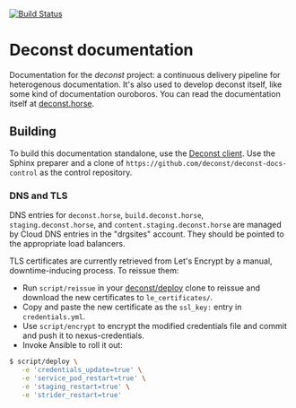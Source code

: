[![Build Status](https://build.deconst.horse/deconst/deconst-docs/badge?branch=master)](https://build.deconst.horse/deconst/deconst-docs/)

# Deconst documentation

Documentation for the *deconst* project: a continuous delivery pipeline for heterogenous documentation. It's also used to develop deconst itself, like some kind of documentation ouroboros. You can read the documentation itself at [deconst.horse](https://deconst.horse/).

## Building

To build this documentation standalone, use the [Deconst client](https://github.com/deconst/client). Use the Sphinx preparer and a clone of `https://github.com/deconst/deconst-docs-control` as the control repository.

### DNS and TLS

DNS entries for `deconst.horse`, `build.deconst.horse`, `staging.deconst.horse`, and `content.staging.deconst.horse` are managed by Cloud DNS entries in the "drgsites" account. They should be pointed to the appropriate load balancers.

TLS certificates are currently retrieved from Let's Encrypt by a manual, downtime-inducing process. To reissue them:

* Run `script/reissue` in your [deconst/deploy](https://github.com/deconst/deploy) clone to reissue and download the new certificates to `le_certificates/`.
* Copy and paste the new certificate as the `ssl_key:` entry in `credentials.yml`.
* Use `script/encrypt` to encrypt the modified credentials file and commit and push it to nexus-credentials.
* Invoke Ansible to roll it out:

```bash
$ script/deploy \
   -e 'credentials_update=true' \
   -e 'service_pod_restart=true' \
   -e 'staging_restart=true' \
   -e 'strider_restart=true'
```
